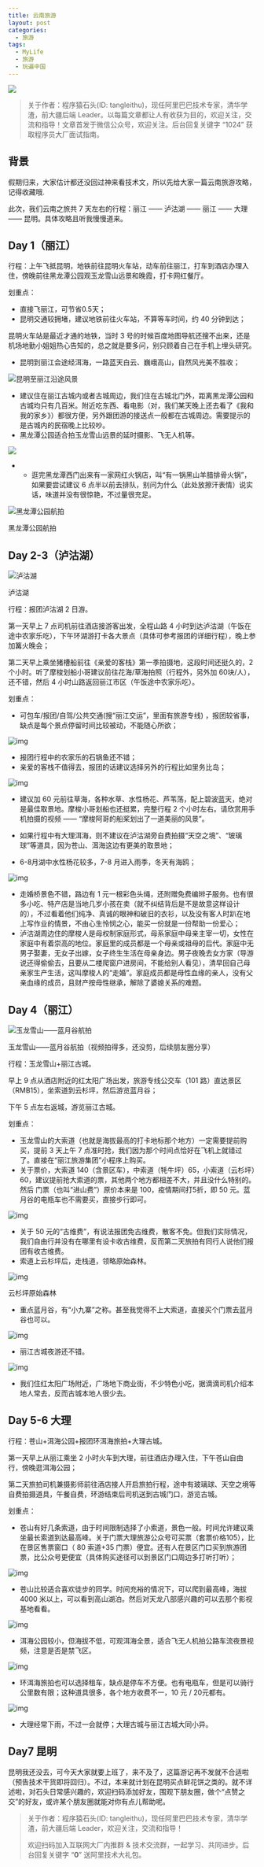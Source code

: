 ```yaml
---
title: 云南旅游
layout: post
categories:
  - 旅游
tags:
  - MyLife
  - 旅游
  - 玩遍中国
---
```




![](/resources/travel-to-yunnan-in-2020/jump-car.jpg)

> 关于作者：程序猿石头(ID: tangleithu)，现任阿里巴巴技术专家，清华学渣，前大疆后端 Leader。以每篇文章都让人有收获为目的，欢迎关注，交流和指导！文章首发于微信公众号，欢迎关注。后台回复关键字 “1024” 获取程序员大厂面试指南。

## 背景

假期归来，大家估计都还没回过神来看技术文，所以先给大家一篇云南旅游攻略，记得收藏哦.

此次，我们云南之旅共 7 天左右的行程：丽江 —— 泸沽湖 —— 丽江 —— 大理 —— 昆明。具体攻略且听我慢慢道来。

## Day 1（丽江）

行程：上午飞抵昆明，地铁前往昆明火车站，动车前往丽江，打车到酒店办理入住，傍晚前往黑龙潭公园观玉龙雪山远景和晚霞，打卡网红餐厅。

划重点：

- 直接飞丽江，可节省0.5天；
- 昆明交通较拥堵，建议地铁前往火车站，不算等车时间，约 40 分钟到达；

昆明火车站是最近才通的地铁，当时 3 号的时候百度地图导航还搜不出来，还是机场地勤小姐姐热心告知的，总之就是要多问，别只顾着自己在手机上埋头研究。

- 昆明到丽江会途经洱海，一路蓝天白云、巍峨高山，自然风光美不胜收；


![昆明至丽江沿途风景](/resources/travel-to-yunnan-in-2020/gaojia.jpeg)


- 建议住在丽江古城内或者古城周边，我们住在古城北门外，距离黑龙潭公园和古城均只有几百米。附近吃东西、看电影（对，我们某天晚上还去看了《我和我的家乡》）都很方便，另外跟团游的接送点一般都在古城周边。需要提示的是古城内的民宿晚上比较吵。
- 黑龙潭公园适合拍玉龙雪山远景的延时摄影、飞无人机等。



![](/resources/travel-to-yunnan-in-2020/heilongtan-1.jpeg)


- - 逛完黑龙潭西门出来有一家网红火锅店，叫“有一锅黑山羊腊排骨火锅”，如果要尝试建议 6 点半以前去排队，别问为什么（此处放擦汗表情）说实话，味道并没有很惊艳，不过量很充足。



![黑龙潭公园航拍](/resources/travel-to-yunnan-in-2020/heilongtan.jpg)

黑龙潭公园航拍

## Day 2-3（泸沽湖）

![泸沽湖](/resources/travel-to-yunnan-in-2020/luguhu.JPG)

泸沽湖

行程：报团泸沽湖 2 日游。

第一天早上 7 点司机前往酒店接游客出发，全程山路 4 小时到达泸沽湖（午饭在途中农家乐吃），下午环湖游打卡各大景点（具体可参考报团的详细行程），晚上参加篝火晚会；

第二天早上乘坐猪槽船前往《亲爱的客栈》第一季拍摄地，这段时间还挺久的，2 个小时。听了摩梭划船小哥建议前往花海/草海拍照（行程外，另外加 60块/人），还不错，然后 4 小时山路返回丽江市区（午饭途中农家乐吃）。



划重点：

- 可包车/报团/自驾/公共交通(搜“丽江交运”，里面有旅游专线) ，报团较省事，缺点是每个景点停留时间比较被动，不能随心所欲；



![img](/resources/travel-to-yunnan-in-2020/luguhu-1.jpeg)



- 报团行程中的农家乐的石锅鱼还不错；
- 亲爱的客栈不值得去，报团的话建议选择另外的行程比如里务比岛；



![img](/resources/travel-to-yunnan-in-2020/luguhu-chuan.jpeg)

- 建议加 60 元前往草海，各种水草、水性杨花、芦苇荡，配上碧波蓝天，绝对是最佳取景地。摩梭小哥划船也还挺累，完整行程 2 个小时左右。请欣赏用手机拍摄的视频 —— “摩梭阿哥的船桨划出了一道美丽的风景”。



- 如果行程中有大理洱海，则不建议在泸沽湖旁自费拍摄“天空之境”、“玻璃球”等道具，因为苍山、洱海这边有更美的取景地；
- 6-8月湖中水性杨花较多，7-8 月进入雨季，冬天有海鸥；



![img](/resources/travel-to-yunnan-in-2020/xiaofeiji.png)



- 走婚桥景色不错，路边有 1 元一根彩色头绳，还附赠免费编辫子服务。也有很多小吃、特产店是当地几岁小孩在卖（就不纠结背后是不是故意这样设计的），不过看着他们纯净、真诚的眼神和破旧的衣衫，以及没有客人时趴在地上写作业的情景，不由心生怜悯之心，能买一份就是一份帮助一份爱心；
- 泸沽湖周边住的摩梭人是母权制家庭形式，母系家庭中母亲主宰一切，女性在家庭中有着崇高的地位。家庭里的成员都是一个母亲或祖母的后代。家庭中无男子娶妻，无女子出嫁，女子终生生活在母亲身边。男子夜晚去女方家（导游说还得偷偷去，且要从二楼爬窗户进房间，不能给别人看见），清早回自己母亲家生产生活，这叫摩梭人的“走婚”。家庭成员都是母性血缘的亲人，没有父亲血缘的成员，且财产按母性继承，解除了婆媳关系的难题。

## Day 4（丽江）



![玉龙雪山——蓝月谷航拍](/resources/travel-to-yunnan-in-2020/lanyuegu.jpeg)

玉龙雪山——蓝月谷航拍（视频拍得多，还没剪，后续朋友圈分享）



行程：玉龙雪山+丽江古城。

早上 9 点从酒店附近的红太阳广场出发，旅游专线公交车（101 路）直达景区（RMB15），坐索道到云杉坪，然后游览蓝月谷；

下午 5 点左右返城，游览丽江古城。



划重点：

- 玉龙雪山的大索道（也就是海拔最高的打卡地标那个地方）一定需要提前购买，提前 3 天上午 7 点准时抢，我们因为那个时间点恰好在飞机上就错过了。直接在“丽江旅游集团”小程序上购买。
- 关于票价，大索道 140（含景区车），中索道（牦牛坪）65，小索道（云杉坪）60，建议提前抢大索道的票，其他两个地方都相差不大，并且没什么特别的。然后 门票（也叫“进山费”）原价本来是 100，疫情期间打5折，即 50 元。蓝月谷的电瓶车也不需要买，直接步行即可。

![img](/resources/travel-to-yunnan-in-2020/yunshanping.jpg)



- 关于 50 元的“古维费”，有说法报团免古维费，散客不免。但我们实际情况，我们自由行并没有在哪里有设卡收古维费，反而第二天旅拍有同行人说他们报团有收古维费。
- 索道上云杉坪后，走栈道，领略原始森林。



![img](/resources/travel-to-yunnan-in-2020/yunshanping-senlin.jpg)

云杉坪原始森林

- 重点蓝月谷，有“小九寨”之称。甚至我觉得不上大索道，直接买个门票去蓝月谷也可以。



![img](/resources/travel-to-yunnan-in-2020/lanyuegu-1.jpeg)



- 丽江古城夜游还不错。



![img](/resources/travel-to-yunnan-in-2020/lijiang.jpeg)



- 我们住红太阳广场附近，广场地下商业街，不少特色小吃，据滴滴司机介绍本地人常去，反而古城本地人很少去。

## Day 5-6 大理

行程：苍山+洱海公园+报团环洱海旅拍+大理古城。

第一天早上从丽江乘坐 2 小时火车到大理，前往酒店办理入住，下午苍山自由行，傍晚逛洱海公园；

第二天旅拍司机兼摄影师前往酒店接人开启旅拍行程，途中有玻璃球、天空之境等自费拍摄道具，午餐自费，环游结束后司机送到古城门口，游览古城。

划重点：

- 苍山有好几条索道，由于时间限制选择了小索道，景色一般。时间允许建议乘坐最长索道到达最高峰。关于门票大理旅游公众号可买票（套票价格105），比在景区售票窗口（ 80 索道+35 门票）便宜。还有人在景区门口买到旅游团票，比公众号更便宜（具体购买途径可以到景区门口周边多打听打听）；



![img](/resources/travel-to-yunnan-in-2020/cangshan-lanche.jpg)



- 苍山比较适合喜欢徒步的同学。时间充裕的情况下，可以爬到最高峰，海拔 4000 米以上，可以看到高山湖泊。然后对天龙八部感兴趣的可以去那个影视基地看看。

![img](/resources/travel-to-yunnan-in-2020/cangshan-xiangqi.jpg)



- 洱海公园较小，但海拔不低，可观洱海全景，适合飞无人机拍公路车流夜景视频，注意是否是禁飞区。



![img](/resources/travel-to-yunnan-in-2020/erhai-tian.jpeg)



- 环洱海旅拍也可以选择租车，缺点是停车不方便。也有电瓶车，但是可以骑行公里数有限；这种道具很多，各个地方收费不一，10 元 / 20元都有。



![img](/resources/travel-to-yunnan-in-2020/erhai-qiu.jpeg)



- 大理经常下雨，不过一会就停；大理古城与丽江古城大同小异。

## Day7 昆明

昆明我还没去，可今天大家就要上班了，来不及了，这篇游记再不发就不合适啦（预告技术干货即将回归）。不过，本来就计划在昆明买点鲜花饼之类的。就不详述啦，对石头日常感兴趣的，欢迎扫码添加好友，围观下朋友圈，做个“点赞之交”的好友，或许某个朋友圈就能对你有点儿帮助呢。

> 关于作者：程序猿石头(ID: tangleithu)，现任阿里巴巴技术专家，清华学渣，前大疆后端 Leader，欢迎关注，交流和指导！
>
> 欢迎扫码加入互联网大厂内推群 & 技术交流群，一起学习、共同进步。后台回复关键字 “**0**” 送阿里技术大礼包。

